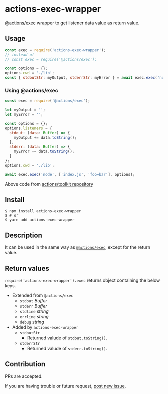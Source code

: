 # actions-exec-wrapper

[@actions/exec](https://www.npmjs.com/package/@actions/exec) wrapper to get listener data value as return value.

## Usage
```js
const exec = require('actions-exec-wrapper');
// instead of
// const exec = require('@actions/exec');

const options = {};
options.cwd = './lib';
const { stdoutStr: myOutput, stderrStr: myError } = await exec.exec('node', ['index.js', 'foo=bar'], options);
```

### Using @actions/exec
```js
const exec = require('@actions/exec');

let myOutput = '';
let myError = '';

const options = {};
options.listeners = {
  stdout: (data: Buffer) => {
    myOutput += data.toString();
  },
  stderr: (data: Buffer) => {
    myError += data.toString();
  }
};
options.cwd = './lib';

await exec.exec('node', ['index.js', 'foo=bar'], options);
```
Above code from [actions/toolkit repository](https://github.com/actions/toolkit/tree/master/packages/exec)

## Install
```shell
$ npm install actions-exec-wrapper
$ # or
$ yarn add actions-exec-wrapper
```

## Description
It can be used in the same way as [`@actions/exec`](https://github.com/actions/toolkit/tree/master/packages/exec), except for the return value.

## Return values
`require('actions-exec-wrapper').exec` returns object containing the below keys.
- Extended from `@actions/exec`
  - `stdout` _Buffer_
  - `stderr` _Buffer_
  - `stdline` _string_
  - `errline` _string_
  - `debug` _string_
- Added by `actions-exec-wrapper`
  - `stdoutStr`
    - Returned valude of `stdout.toString()`.
  - `stderrStr`
    - Returned valude of `stderr.toString()`.

## Contribution
PRs are accepted.

If you are having trouble or future request, [post new issue](https://github.com/satackey/actions-exec-wrapper/issues/new).
